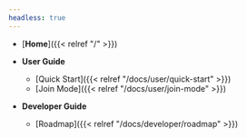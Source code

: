 ```yaml
---
headless: true
---
```


- [**Home**]({{< relref "/" >}})
- **User Guide**
  - [Quick Start]({{< relref "/docs/user/quick-start" >}})
  - [Join Mode]({{< relref "/docs/user/join-mode" >}})


- **Developer Guide**
  - [Roadmap]({{< relref "/docs/developer/roadmap" >}})
